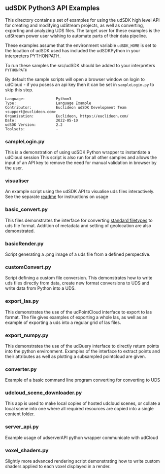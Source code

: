 ## udSDK Python3 API Examples

<!-- TODO: Write a brief abstract explaining this sample -->
This directory contains a set of examples for using the udSDK high level API for creating and modifying udStream projects,
as well as converting, exporting and analyzing UDS files. The target user for these examples is the udStream power user 
wishing to automate parts of their data pipeline.

These examples assume that the environment variable `udSDK_HOME` is set to the location of udSDK
used has included the udSDKPython in your interpreters PYTHONPATH.

To run these samples the src/udSDK should be added to your interpreters `PYTHONPATH`

By default the sample scripts will open a browser window on login to udCloud - if you posess an api key then it can be set in
`sampleLogin.py` to skip this step.

<!-- TODO: Fill this section below with metadata about this sample-->
```
Language:              Python3
Type:                  Language Example
Contributor:           Euclideon udSDK Development Team <support@euclideon.com>
Organization:          Euclideon, https://euclideon.com/
Date:                  2022-05-10
udSDK Version:         2.2
Toolsets:              -
```
### sampleLogin.py
This is a demonstration of using udSDK Python wrapper to instantiate a udCloud session
This script is also run for all other samples and allows the input of an API key to remove the need for manual 
validation in browser by the user.

### visualiser
An example script using the udSDK API to visualise uds files interactively. See the separate [readme](visualiser/README.md) for instructions on usage

### basic_convert.py
This files demonstrates the interface for converting [standard filetypes](https://desk.euclideon.com/portal/en/kb/articles/how-to-supported-data-formats-for-conversion) 
to uds file format. Addition of metadata and setting of geolocation are also demonstrated.

### basicRender.py
Script generating a .png image of a uds file from a defined perspective.

### customConvert.py
Script defining a custom file conversion. This demonstrates how to write uds files directly from data, create new format
conversions to UDS and write data from Python into a UDS.

### export_las.py
This demonstrates the use of the udPointCloud interface to export to las format. The file gives examples of exporting a whole las,
as well as an example of exporting a uds into a regular grid of las files.

### export_numpy.py
This demonstrates the use of the udQuery interface to directly return points into the python environment. Examples of 
the interface to extract points and their attributes as well as plotting a subsampled pointcloud are given.

### converter.py
Example of a basic command line program converting for converting to UDS

### udcloud_scene_downloader.py
This app is used to make local copies of hosted udcloud scenes, or collate a local scene into one where all required resources are 
copied into a single content folder.

### server_api.py
Example usage of udserverAPI python wrapper communicate with udCloud

### voxel_shaders.py
Slightly more advanced rendering script demonstrating how to write custom shaders applied to each voxel displayed in a 
render.

